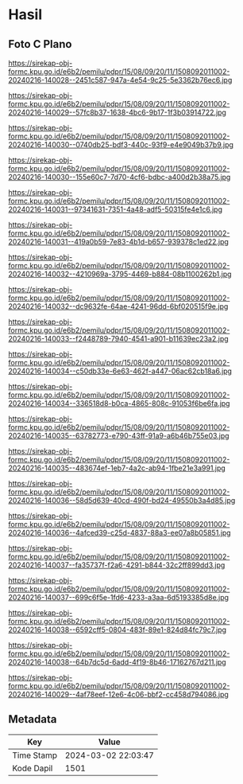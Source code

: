 # Hasil

## Foto C Plano

https://sirekap-obj-formc.kpu.go.id/e6b2/pemilu/pdpr/15/08/09/20/11/1508092011002-20240216-140028--2451c587-947a-4e54-9c25-5e3362b76ec6.jpg

https://sirekap-obj-formc.kpu.go.id/e6b2/pemilu/pdpr/15/08/09/20/11/1508092011002-20240216-140029--57fc8b37-1638-4bc6-9b17-1f3b03914722.jpg

https://sirekap-obj-formc.kpu.go.id/e6b2/pemilu/pdpr/15/08/09/20/11/1508092011002-20240216-140030--0740db25-bdf3-440c-93f9-e4e9049b37b9.jpg

https://sirekap-obj-formc.kpu.go.id/e6b2/pemilu/pdpr/15/08/09/20/11/1508092011002-20240216-140030--155e60c7-7d70-4cf6-bdbc-a400d2b38a75.jpg

https://sirekap-obj-formc.kpu.go.id/e6b2/pemilu/pdpr/15/08/09/20/11/1508092011002-20240216-140031--97341631-7351-4a48-adf5-50315fe4e1c6.jpg

https://sirekap-obj-formc.kpu.go.id/e6b2/pemilu/pdpr/15/08/09/20/11/1508092011002-20240216-140031--419a0b59-7e83-4b1d-b657-939378c1ed22.jpg

https://sirekap-obj-formc.kpu.go.id/e6b2/pemilu/pdpr/15/08/09/20/11/1508092011002-20240216-140032--4210969a-3795-4469-b884-08b1100262b1.jpg

https://sirekap-obj-formc.kpu.go.id/e6b2/pemilu/pdpr/15/08/09/20/11/1508092011002-20240216-140032--dc9632fe-64ae-4241-96dd-6bf020515f9e.jpg

https://sirekap-obj-formc.kpu.go.id/e6b2/pemilu/pdpr/15/08/09/20/11/1508092011002-20240216-140033--f2448789-7940-4541-a901-b11639ec23a2.jpg

https://sirekap-obj-formc.kpu.go.id/e6b2/pemilu/pdpr/15/08/09/20/11/1508092011002-20240216-140034--c50db33e-6e63-462f-a447-06ac62cb18a6.jpg

https://sirekap-obj-formc.kpu.go.id/e6b2/pemilu/pdpr/15/08/09/20/11/1508092011002-20240216-140034--336518d8-b0ca-4865-808c-91053f6be6fa.jpg

https://sirekap-obj-formc.kpu.go.id/e6b2/pemilu/pdpr/15/08/09/20/11/1508092011002-20240216-140035--63782773-e790-43ff-91a9-a6b46b755e03.jpg

https://sirekap-obj-formc.kpu.go.id/e6b2/pemilu/pdpr/15/08/09/20/11/1508092011002-20240216-140035--483674ef-1eb7-4a2c-ab94-1fbe21e3a991.jpg

https://sirekap-obj-formc.kpu.go.id/e6b2/pemilu/pdpr/15/08/09/20/11/1508092011002-20240216-140036--58d5d639-40cd-490f-bd24-49550b3a4d85.jpg

https://sirekap-obj-formc.kpu.go.id/e6b2/pemilu/pdpr/15/08/09/20/11/1508092011002-20240216-140036--4afced39-c25d-4837-88a3-ee07a8b05851.jpg

https://sirekap-obj-formc.kpu.go.id/e6b2/pemilu/pdpr/15/08/09/20/11/1508092011002-20240216-140037--fa35737f-f2a6-4291-b844-32c2ff899dd3.jpg

https://sirekap-obj-formc.kpu.go.id/e6b2/pemilu/pdpr/15/08/09/20/11/1508092011002-20240216-140037--699c6f5e-1fd6-4233-a3aa-6d5193385d8e.jpg

https://sirekap-obj-formc.kpu.go.id/e6b2/pemilu/pdpr/15/08/09/20/11/1508092011002-20240216-140038--6592cff5-0804-483f-89e1-824d84fc79c7.jpg

https://sirekap-obj-formc.kpu.go.id/e6b2/pemilu/pdpr/15/08/09/20/11/1508092011002-20240216-140038--64b7dc5d-6add-4f19-8b46-17162767d211.jpg

https://sirekap-obj-formc.kpu.go.id/e6b2/pemilu/pdpr/15/08/09/20/11/1508092011002-20240216-140029--4af78eef-12e6-4c06-bbf2-cc458d794086.jpg


## Metadata

| Key        | Value               |
| ---------- | ------------------- |
| Time Stamp | 2024-03-02 22:03:47 |
| Kode Dapil | 1501                |



